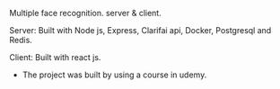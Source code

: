 Multiple face recognition. server & client.

Server: 
Built with Node js, Express, Clarifai api, Docker, Postgresql and Redis.

Client: 
Built with react js.

* The project was built by using a course in udemy. 
